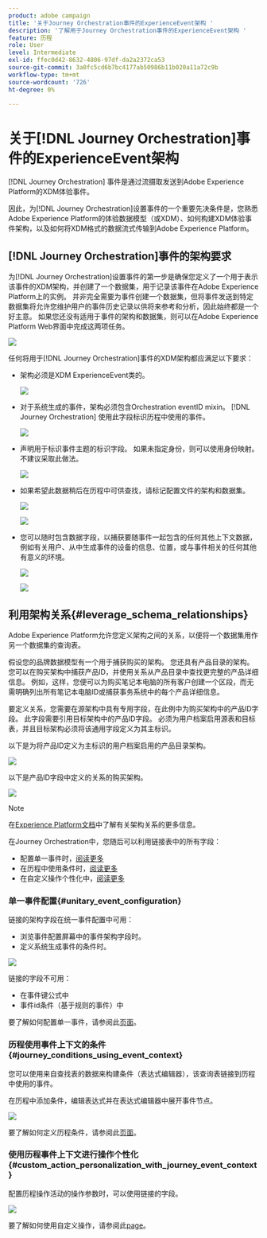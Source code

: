 ```yaml
---
product: adobe campaign
title: '关于Journey Orchestration事件的ExperienceEvent架构 '
description: '了解用于Journey Orchestration事件的ExperienceEvent架构 '
feature: 历程
role: User
level: Intermediate
exl-id: ffec0d42-8632-4806-97df-da2a2372ca53
source-git-commit: 3a0fc5cd6b7bc4177ab50986b11b020a11a72c9b
workflow-type: tm+mt
source-wordcount: '726'
ht-degree: 0%

---
```


# 关于[!DNL Journey Orchestration]事件的ExperienceEvent架构

[!DNL Journey Orchestration] 事件是通过流摄取发送到Adobe Experience Platform的XDM体验事件。

因此，为[!DNL Journey Orchestration]设置事件的一个重要先决条件是，您熟悉Adobe Experience Platform的体验数据模型（或XDM）、如何构建XDM体验事件架构，以及如何将XDM格式的数据流式传输到Adobe Experience Platform。

## [!DNL Journey Orchestration]事件的架构要求

为[!DNL Journey Orchestration]设置事件的第一步是确保您定义了一个用于表示该事件的XDM架构，并创建了一个数据集，用于记录该事件在Adobe Experience Platform上的实例。 并非完全需要为事件创建一个数据集，但将事件发送到特定数据集将允许您维护用户的事件历史记录以供将来参考和分析，因此始终都是一个好主意。 如果您还没有适用于事件的架构和数据集，则可以在Adobe Experience Platform Web界面中完成这两项任务。

![](../assets/schema1.png)

任何将用于[!DNL Journey Orchestration]事件的XDM架构都应满足以下要求：

* 架构必须是XDM ExperienceEvent类的。

   ![](../assets/schema2.png)

* 对于系统生成的事件，架构必须包含Orchestration eventID mixin。 [!DNL Journey Orchestration] 使用此字段标识历程中使用的事件。

   ![](../assets/schema3.png)

* 声明用于标识事件主题的标识字段。 如果未指定身份，则可以使用身份映射。 不建议采取此做法。

   ![](../assets/schema4.png)

* 如果希望此数据稍后在历程中可供查找，请标记配置文件的架构和数据集。

   ![](../assets/schema5.png)

   ![](../assets/schema6.png)

* 您可以随时包含数据字段，以捕获要随事件一起包含的任何其他上下文数据，例如有关用户、从中生成事件的设备的信息、位置，或与事件相关的任何其他有意义的环境。

   ![](../assets/schema7.png)

   ![](../assets/schema8.png)

## 利用架构关系{#leverage_schema_relationships}

Adobe Experience Platform允许您定义架构之间的关系，以便将一个数据集用作另一个数据集的查询表。

假设您的品牌数据模型有一个用于捕获购买的架构。 您还具有产品目录的架构。 您可以在购买架构中捕获产品ID，并使用关系从产品目录中查找更完整的产品详细信息。 例如，这样，您便可以为购买笔记本电脑的所有客户创建一个区段，而无需明确列出所有笔记本电脑ID或捕获事务系统中的每个产品详细信息。

要定义关系，您需要在源架构中具有专用字段，在此例中为购买架构中的产品ID字段。 此字段需要引用目标架构中的产品ID字段。 必须为用户档案启用源表和目标表，并且目标架构必须将该通用字段定义为其主标识。

以下是为将产品ID定义为主标识的用户档案启用的产品目录架构。

![](../assets/schema9.png)

以下是产品ID字段中定义的关系的购买架构。

![](../assets/schema10.png)

>[!NOTE]
>
>在[Experience Platform文档](https://experienceleague.adobe.com/docs/platform-learn/tutorials/schemas/configure-relationships-between-schemas.html?lang=en)中了解有关架构关系的更多信息。

在Journey Orchestration中，您随后可以利用链接表中的所有字段：

* 配置单一事件时，[阅读更多](../event/experience-event-schema.md#unitary_event_configuration)
* 在历程中使用条件时，[阅读更多](../event/experience-event-schema.md#journey_conditions_using_event_context)
* 在自定义操作个性化中，[阅读更多](../event/experience-event-schema.md#custom_action_personalization_with_journey_event_context)

### 单一事件配置{#unitary_event_configuration}

链接的架构字段在统一事件配置中可用：

* 浏览事件配置屏幕中的事件架构字段时。
* 定义系统生成事件的条件时。

![](../assets/schema11.png)

链接的字段不可用：

* 在事件键公式中
* 事件id条件（基于规则的事件）中

要了解如何配置单一事件，请参阅此[页面](../event/about-creating.md)。

### 历程使用事件上下文的条件{#journey_conditions_using_event_context}

您可以使用来自查找表的数据来构建条件（表达式编辑器），该查询表链接到历程中使用的事件。

在历程中添加条件，编辑表达式并在表达式编辑器中展开事件节点。

![](../assets/schema12.png)

要了解如何定义历程条件，请参阅此[页面](../building-journeys/condition-activity.md)。

### 使用历程事件上下文进行操作个性化{#custom_action_personalization_with_journey_event_context}

配置历程操作活动的操作参数时，可以使用链接的字段。

![](../assets/schema13.png)

要了解如何使用自定义操作，请参阅此[page](../building-journeys/using-custom-actions.md)。

